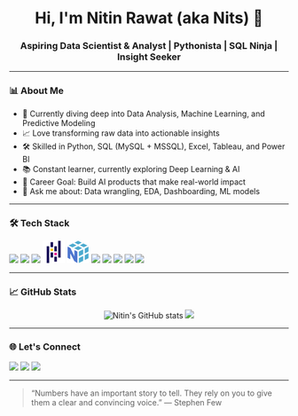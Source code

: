 <h1 align="center">Hi, I'm Nitin Rawat (aka Nits) 👋</h1>
<h3 align="center">Aspiring Data Scientist & Analyst | Pythonista | SQL Ninja | Insight Seeker</h3>

---

### 📊 About Me
- 🧠 Currently diving deep into Data Analysis, Machine Learning, and Predictive Modeling  
- 📈 Love transforming raw data into actionable insights  
- 🛠️ Skilled in Python, SQL (MySQL + MSSQL), Excel, Tableau, and Power BI  
- 📚 Constant learner, currently exploring Deep Learning & AI  
- 🎯 Career Goal: Build AI products that make real-world impact  
- 💬 Ask me about: Data wrangling, EDA, Dashboarding, ML models  

---

### 🛠️ Tech Stack

<p align="left">
  <img src="https://cdn.jsdelivr.net/gh/devicons/devicon/icons/python/python-original.svg" width="40" /> 
  <img src="https://cdn.jsdelivr.net/gh/devicons/devicon/icons/mysql/mysql-original.svg" width="40" />
  <img src="https://cdn.jsdelivr.net/gh/devicons/devicon/icons/sqlite/sqlite-original.svg" width="40" />
  <img src="https://raw.githubusercontent.com/devicons/devicon/master/icons/pandas/pandas-original.svg" width="40"/>
  <img src="https://raw.githubusercontent.com/devicons/devicon/master/icons/numpy/numpy-original.svg" width="40"/>
  <img src="https://upload.wikimedia.org/wikipedia/commons/thumb/e/e6/Scikit_learn_logo_small.svg/512px-Scikit_learn_logo_small.svg.png" width="40"/>
  <img src="https://seaborn.pydata.org/_images/logo-mark-lightbg.svg" width="40"/>
  <img src="https://cdn.jsdelivr.net/gh/devicons/devicon/icons/microsoftsqlserver/microsoftsqlserver-plain.svg" width="40"/>
  <img src="https://cdn.jsdelivr.net/gh/devicons/devicon/icons/tableau/tableau-original.svg" width="40"/>
  <img src="https://cdn.jsdelivr.net/gh/devicons/devicon/icons/visualstudio/visualstudio-plain.svg" width="40"/>
</p>

---

### 📈 GitHub Stats
<p align="center">
  <img src="https://github-readme-stats.vercel.app/api?username=nitinrawat05&show_icons=true&theme=radical" alt="Nitin's GitHub stats" />
  <img src="https://github-readme-stats.vercel.app/api/top-langs/?username=nitinrawat05&layout=compact&theme=radical" />
</p>

---

### 🌐 Let's Connect

<p align="left">
  <a href="https://www.linkedin.com/in/nitin-rawat-a38536270/" target="_blank"><img src="https://cdn-icons-png.flaticon.com/512/174/174857.png" width="30"/></a>
  <a href="mailto:nitinrawat2502@gmail.com"><img src="https://cdn-icons-png.flaticon.com/512/732/732200.png" width="30"/></a>
  <a href="https://github.com/nitinrawat05" target="_blank"><img src="https://cdn-icons-png.flaticon.com/512/25/25231.png" width="30"/></a>
</p>

---

> “Numbers have an important story to tell. They rely on you to give them a clear and convincing voice.” — Stephen Few
